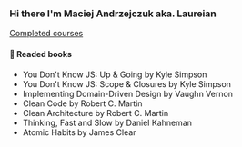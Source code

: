 ### Hi there I'm Maciej Andrzejczuk aka. Laureian

[Completed courses](https://github.com/Laureian/Laureian/blob/main/pages/courses.md)

#### 📖 Readed books
- You Don't Know JS: Up & Going by Kyle Simpson
- You Don't Know JS: Scope & Closures by Kyle Simpson
- Implementing Domain-Driven Design by Vaughn Vernon
- Clean Code by Robert C. Martin
- Clean Architecture by Robert C. Martin
- Thinking, Fast and Slow by Daniel Kahneman
- Atomic Habits by James Clear
